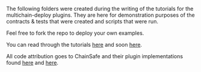 The following folders were created during the writing of the tutorials for the multichain-deploy plugins. They are here for demonstration purposes of the contracts & tests that were created and scripts that were run. 

Feel free to fork the repo to deploy your own examples.

You can read through the tutorials [here](https://tim-hch.medium.com/how-to-deploy-unified-cross-chain-contract-addresses-from-single-source-blockchain-gas-using-the-08edf5e0ec17) and soon [here](). 

All code attribution goes to ChainSafe and their plugin implementations found [here](https://github.com/ChainSafe/hardhat-plugin-multichain-deploy) and [here](https://github.com/ChainSafe/foundry-multichain-deploy).